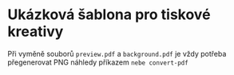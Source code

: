 # Ukázková šablona pro tiskové kreativy

Při vyměně souborů `preview.pdf` a `background.pdf` je vždy potřeba přegenerovat 
PNG náhledy příkazem `nebe convert-pdf`
